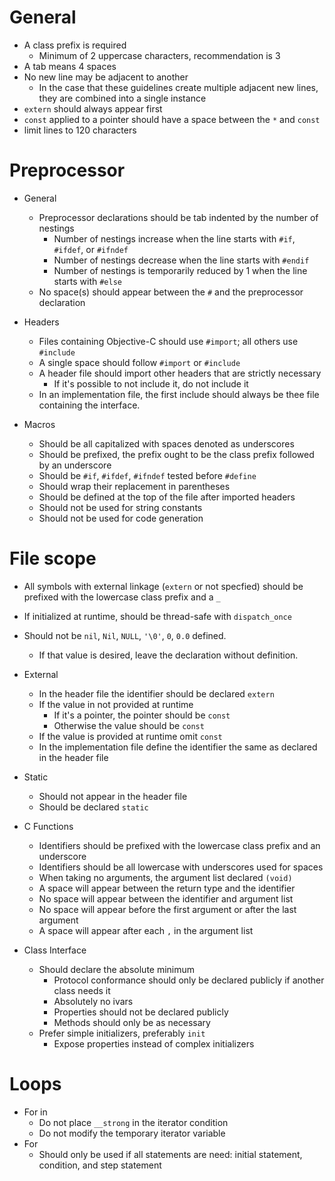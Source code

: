 
General
======

- A class prefix is required
  - Minimum of 2 uppercase characters, recommendation is 3
- A tab means 4 spaces
- No new line may be adjacent to another
  - In the case that these guidelines create multiple adjacent new lines, they are combined into a single instance
- `extern` should always appear first
- `const` applied to a pointer should have a space between the `*` and `const`
- limit lines to 120 characters

Preprocessor
======

- General
  - Preprocessor declarations should be tab indented by the number of nestings
    - Number of nestings increase when the line starts with `#if`, `#ifdef`, or `#ifndef`
    - Number of nestings decrease when the line starts with `#endif`
    - Number of nestings is temporarily reduced by 1 when the line starts with `#else`  
  - No space(s) should appear between the `#` and the preprocessor declaration
  
- Headers
  - Files containing Objective-C should use `#import`; all others use `#include`
  - A single space should follow `#import` or `#include`
  - A header file should import other headers that are strictly necessary
    - If it's possible to not include it, do not include it
  - In an implementation file, the first include should always be thee file containing the interface.

- Macros
  - Should be all capitalized with spaces denoted as underscores
  - Should be prefixed, the prefix ought to be the class prefix followed by an underscore
  - Should be `#if`, `#ifdef`, `#ifndef` tested before `#define`
  - Should wrap their replacement in parentheses
  - Should be defined at the top of the file after imported headers
  - Should not be used for string constants
  - Should not be used for code generation

File scope
======

- All symbols with external linkage (`extern` or not specfied) should be prefixed with the lowercase class prefix and a `_`
- If initialized at runtime, should be thread-safe with `dispatch_once`
- Should not be `nil`, `Nil`, `NULL`, `'\0'`, `0`, `0.0` defined.
    - If that value is desired, leave the declaration without definition.

- External
  - In the header file the identifier should be declared `extern`
  - If the value in not provided at runtime
    - If it's a pointer, the pointer should be `const`
    - Otherwise the value should be `const`
  - If the value is provided at runtime omit `const`
  - In the implementation file define the identifier the same as declared in the header file

- Static
  - Should not appear in the header file
  - Should be declared `static`
  
- C Functions
  - Identifiers should be prefixed with the lowercase class prefix and an underscore
  - Identifiers should be all lowercase with underscores used for spaces
  - When taking no arguments, the argument list declared `(void)`
  - A space will appear between the return type and the identifier
  - No space will appear between the identifier and argument list
  - No space will appear before the first argument or after the last argument
  - A space will appear after each `,` in the argument list

- Class Interface
  - Should declare the absolute minimum
    - Protocol conformance should only be declared publicly if another class needs it
    - Absolutely no ivars 
    - Properties should not be declared publicly 
    - Methods should only be as necessary
  - Prefer simple initializers, preferably `init`
    - Expose properties instead of complex initializers

Loops
=====

- For in
  - Do not place `__strong` in the iterator condition
  - Do not modify the temporary iterator variable
- For
  - Should only be used if all statements are need: initial statement, condition, and step statement

